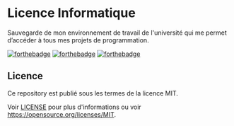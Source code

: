 # Licence Informatique

Sauvegarde de mon environnement de travail de l'université qui me permet d’accéder à tous mes projets de programmation.

[![forthebadge](https://forthebadge.com/images/badges/0-percent-optimized.svg)](https://forthebadge.com)
[![forthebadge](https://forthebadge.com/images/badges/made-with-c.svg)](https://forthebadge.com)
[![forthebadge](https://forthebadge.com/images/badges/made-with-python.svg)](https://forthebadge.com)

## Licence
Ce repository est publié sous les termes de la licence MIT.

Voir [LICENSE](./LICENSE) pour plus d'informations ou voir https://opensource.org/licenses/MIT.
